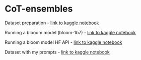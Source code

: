 # CoT-ensembles

Dataset preparation - [link to kaggle notebook](https://www.kaggle.com/code/manwithaflower/prompts-dataset-preparation)

Running a blooom model (bloom-1b7) - [link to kaggle notebook](https://www.kaggle.com/code/manwithaflower/bloom-1b7-gsm8k)

Running a bloom model HF API - [link to kaggle notebook](https://www.kaggle.com/code/manwithaflower/bloom-hf-api-gsm8k)

Dataset with my prompts - [link to kaggle notebook](https://www.kaggle.com/datasets/manwithaflower/gsm8k-dataset)
